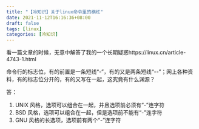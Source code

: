 ```yaml
---
title: "【冷知识】关于linux命令里的横杠"
date: 2021-11-12T16:16:36+08:00
draft: false
tags: [linux]
categories: [冷知识]
---
```


看一篇文章的时候，无意中解答了我的一个长期疑惑https://linux.cn/article-4743-1.html

命令行的标志位，有的前置是一条短线“-”，有的又是两条短线“--”；网上各种资料，有的标志位分开的，有的又写在一起，这究竟有什么渊源？

答：

1. UNIX 风格，选项可以组合在一起，并且选项前必须有“-”连字符
2. BSD 风格，选项可以组合在一起，但是选项前不能有“-”连字符
3. GNU 风格的长选项，选项前有两个“-”连字符
